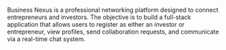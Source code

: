 Business Nexus is a professional networking platform designed to connect entrepreneurs and
investors. The objective is to build a full-stack application that allows users to register as either an investor or entrepreneur, view profiles, send collaboration requests, and communicate via a real-time chat system.